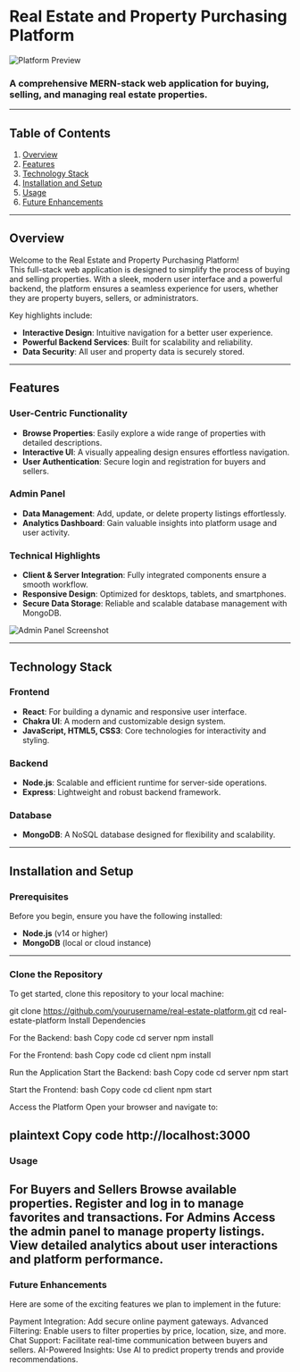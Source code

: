 # **Real Estate and Property Purchasing Platform**

![Platform Preview](assets/images/platform-preview.png)

### A comprehensive MERN-stack web application for buying, selling, and managing real estate properties.

---

## **Table of Contents**
1. [Overview](#overview)
2. [Features](#features)
3. [Technology Stack](#technology-stack)
4. [Installation and Setup](#installation-and-setup)
5. [Usage](#usage)
6. [Future Enhancements](#future-enhancements)


---

## **Overview**
Welcome to the Real Estate and Property Purchasing Platform!  
This full-stack web application is designed to simplify the process of buying and selling properties. With a sleek, modern user interface and a powerful backend, the platform ensures a seamless experience for users, whether they are property buyers, sellers, or administrators.

Key highlights include:
- **Interactive Design**: Intuitive navigation for a better user experience.
- **Powerful Backend Services**: Built for scalability and reliability.
- **Data Security**: All user and property data is securely stored.

---

## **Features**
### **User-Centric Functionality**
- **Browse Properties**: Easily explore a wide range of properties with detailed descriptions.
- **Interactive UI**: A visually appealing design ensures effortless navigation.
- **User Authentication**: Secure login and registration for buyers and sellers.

### **Admin Panel**
- **Data Management**: Add, update, or delete property listings effortlessly.
- **Analytics Dashboard**: Gain valuable insights into platform usage and user activity.

### **Technical Highlights**
- **Client & Server Integration**: Fully integrated components ensure a smooth workflow.
- **Responsive Design**: Optimized for desktops, tablets, and smartphones.
- **Secure Data Storage**: Reliable and scalable database management with MongoDB.

![Admin Panel Screenshot](assets/images/admin-panel.png)

---

## **Technology Stack**
### **Frontend**
- **React**: For building a dynamic and responsive user interface.
- **Chakra UI**: A modern and customizable design system.
- **JavaScript, HTML5, CSS3**: Core technologies for interactivity and styling.

### **Backend**
- **Node.js**: Scalable and efficient runtime for server-side operations.
- **Express**: Lightweight and robust backend framework.

### **Database**
- **MongoDB**: A NoSQL database designed for flexibility and scalability.

---

## **Installation and Setup**
### **Prerequisites**
Before you begin, ensure you have the following installed:
- **Node.js** (v14 or higher)
- **MongoDB** (local or cloud instance)
---
### **Clone the Repository**
To get started, clone this repository to your local machine:

git clone https://github.com/yourusername/real-estate-platform.git
cd real-estate-platform
Install Dependencies

For the Backend:
bash
Copy code
cd server
npm install

For the Frontend:
bash
Copy code
cd client
npm install

Run the Application
Start the Backend:
bash
Copy code
cd server
npm start

Start the Frontend:
bash
Copy code
cd client
npm start

Access the Platform
Open your browser and navigate to:

plaintext
Copy code
http://localhost:3000
---
### Usage
For Buyers and Sellers
Browse available properties.
Register and log in to manage favorites and transactions.
For Admins
Access the admin panel to manage property listings.
View detailed analytics about user interactions and platform performance.
---
### Future Enhancements
Here are some of the exciting features we plan to implement in the future:

Payment Integration: Add secure online payment gateways.
Advanced Filtering: Enable users to filter properties by price, location, size, and more.
Chat Support: Facilitate real-time communication between buyers and sellers.
AI-Powered Insights: Use AI to predict property trends and provide recommendations.
